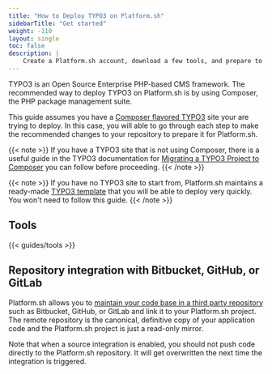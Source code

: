 ```yaml
---
title: "How to Deploy TYPO3 on Platform.sh"
sidebarTitle: "Get started"
weight: -110
layout: single
toc: false
description: |
    Create a Platform.sh account, download a few tools, and prepare to deploy TYPO3.
---
```


TYPO3 is an Open Source Enterprise PHP-based CMS framework. The recommended way to deploy TYPO3 on Platform.sh is by using Composer, the PHP package management suite.

This guide assumes you have a [Composer flavored TYPO3](https://github.com/TYPO3/TYPO3.CMS.BaseDistribution) site your are trying to deploy. In this case, you will able to go through each step to make the recommended changes to your repository to prepare it for Platform.sh.

{{< note >}}
If you have a TYPO3 site that is not using Composer, there is a useful guide in the TYPO3 documentation for [Migrating a TYPO3 Project to Composer](https://docs.typo3.org/m/typo3/guide-installation/master/en-us/MigrateToComposer/Index.html) you can follow before proceeding.
{{< /note >}}

{{< note >}}
If you have no TYPO3 site to start from, Platform.sh maintains a ready-made [TYPO3 template](https://github.com/platformsh-templates/typo3) that you will be able to deploy very quickly. You won't need to follow this guide.
{{< /note >}}

## Tools

{{< guides/tools >}}

## Repository integration with Bitbucket, GitHub, or GitLab

Platform.sh allows you to [maintain your code base in a third party repository](/integrations/source/_index.md) such as Bitbucket, GitHub, or GitLab and link it to your Platform.sh project. The remote repository is the canonical, definitive copy of your application code and the Platform.sh project is just a read-only mirror.

Note that when a source integration is enabled, you should not push code directly to the Platform.sh repository. It will get overwritten the next time the integration is triggered.
